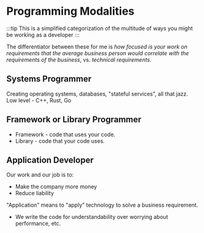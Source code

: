 # Programming Modalities

:::tip
This is a simplified categorization of the multitude of ways you might be working as a developer
:::

The differentiator between these for me is *how focused is your work on requirements that the average business person would correlate with the requirements of the business*, vs. *technical requirements*.  

## Systems Programmer

Creating operating systems, databases, "stateful services", all that jazz.  
Low level - C++, Rust, Go

## Framework or Library Programmer

- Framework - code that uses your code.
- Library - code that your code uses.

## Application Developer

Our work and our job is to:
- Make the company more money
- Reduce liability

"Application" means to "apply" technology to solve a business requirement.
- We write the code for understandability over worrying about performance, etc.